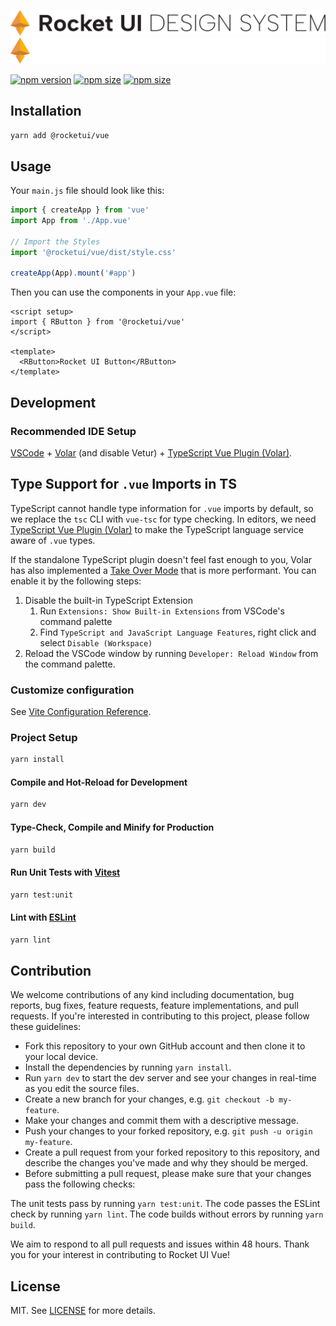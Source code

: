 ![Logo](./resources/rocket-ui-logo-light.svg#gh-light-mode-only)
![Logo](./resources/rocket-ui-logo-dark.svg#gh-dark-mode-only)

<a href="https://npmjs.com/package/@rocketui/vue"><img src="https://img.shields.io/npm/v/@rocketui/vue?style=flat&colorA=080f12&colorB=34b2ae" alt="npm version"></a>
<a href="https://npmjs.com/package/@rocketui/vue"><img src="https://img.shields.io/bundlejs/size/@rocketui/vue?style=flat&colorA=080f12&colorB=34b2ae" alt="npm size"></a>
<a href="https://npmjs.com/package/@rocketui/vue"><img src="https://img.shields.io/npm/dw/
@rocketui/vue?style=flat&colorA=080f12&colorB=34b2ae" alt="npm size"></a>

## Installation

```sh
yarn add @rocketui/vue
```

## Usage

Your `main.js` file should look like this:

```js
import { createApp } from 'vue'
import App from './App.vue'

// Import the Styles
import '@rocketui/vue/dist/style.css'

createApp(App).mount('#app')
```

Then you can use the components in your `App.vue` file:

```vue
<script setup>
import { RButton } from '@rocketui/vue'
</script>

<template>
  <RButton>Rocket UI Button</RButton>
</template>
```

## Development

### Recommended IDE Setup

[VSCode](https://code.visualstudio.com/) + [Volar](https://marketplace.visualstudio.com/items?itemName=Vue.volar) (and disable Vetur) + [TypeScript Vue Plugin (Volar)](https://marketplace.visualstudio.com/items?itemName=Vue.vscode-typescript-vue-plugin).

## Type Support for `.vue` Imports in TS

TypeScript cannot handle type information for `.vue` imports by default, so we replace the `tsc` CLI with `vue-tsc` for type checking. In editors, we need [TypeScript Vue Plugin (Volar)](https://marketplace.visualstudio.com/items?itemName=Vue.vscode-typescript-vue-plugin) to make the TypeScript language service aware of `.vue` types.

If the standalone TypeScript plugin doesn't feel fast enough to you, Volar has also implemented a [Take Over Mode](https://github.com/johnsoncodehk/volar/discussions/471#discussioncomment-1361669) that is more performant. You can enable it by the following steps:

1. Disable the built-in TypeScript Extension
    1) Run `Extensions: Show Built-in Extensions` from VSCode's command palette
    2) Find `TypeScript and JavaScript Language Features`, right click and select `Disable (Workspace)`
2. Reload the VSCode window by running `Developer: Reload Window` from the command palette.

### Customize configuration

See [Vite Configuration Reference](https://vitejs.dev/config/).

### Project Setup

```sh
yarn install
```

#### Compile and Hot-Reload for Development

```sh
yarn dev
```

#### Type-Check, Compile and Minify for Production

```sh
yarn build
```

#### Run Unit Tests with [Vitest](https://vitest.dev/)

```sh
yarn test:unit
```

#### Lint with [ESLint](https://eslint.org/)

```sh
yarn lint
```

## Contribution

We welcome contributions of any kind including documentation, bug reports, bug fixes, feature requests, feature implementations, and pull requests. If you're interested in contributing to this project, please follow these guidelines:

- Fork this repository to your own GitHub account and then clone it to your local device.
- Install the dependencies by running `yarn install`.
- Run `yarn dev` to start the dev server and see your changes in real-time as you edit the source files.
- Create a new branch for your changes, e.g. `git checkout -b my-feature`.
- Make your changes and commit them with a descriptive message.
- Push your changes to your forked repository, e.g. `git push -u origin my-feature`.
- Create a pull request from your forked repository to this repository, and describe the changes you've made and why they should be merged.
- Before submitting a pull request, please make sure that your changes pass the following checks:

The unit tests pass by running `yarn test:unit`.
The code passes the ESLint check by running `yarn lint`.
The code builds without errors by running `yarn build`.

We aim to respond to all pull requests and issues within 48 hours. Thank you for your interest in contributing to Rocket UI Vue!

## License

MIT. See [LICENSE](./LICENSE) for more details.
